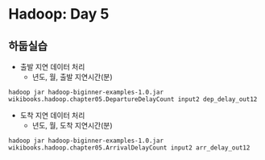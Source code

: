 # Hadoop: Day 5

## 하둡실습
- 출발 지연 데이터 처리
    - 년도, 월, 출발 지연시간(분)
```
hadoop jar hadoop-biginner-examples-1.0.jar wikibooks.hadoop.chapter05.DepartureDelayCount input2 dep_delay_out12
```

- 도착 지연 데이터 처리
    - 년도, 월, 도착 지연시간(분)
```
hadoop jar hadoop-biginner-examples-1.0.jar wikibooks.hadoop.chapter05.ArrivalDelayCount input2 arr_delay_out12
```